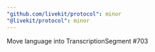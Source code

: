 ```yaml
---
"github.com/livekit/protocol": minor
"@livekit/protocol": minor
---
```


Move language into TranscriptionSegment #703
